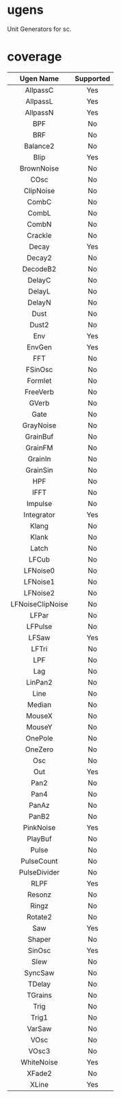 # ugens

Unit Generators for sc.

# coverage

| Ugen Name                   | Supported |
|:---------------------------:|:---------:|
| AllpassC                    | Yes       |
| AllpassL                    | Yes       |
| AllpassN                    | Yes       |
| BPF                         | No        |
| BRF                         | No        |
| Balance2                    | No        |
| Blip                        | Yes       |
| BrownNoise                  | No        |
| COsc                        | No        |
| ClipNoise                   | No        |
| CombC                       | No        |
| CombL                       | No        |
| CombN                       | No        |
| Crackle                     | No        |
| Decay                       | Yes       |
| Decay2                      | No        |
| DecodeB2                    | No        |
| DelayC                      | No        |
| DelayL                      | No        |
| DelayN                      | No        |
| Dust                        | No        |
| Dust2                       | No        |
| Env                         | Yes       |
| EnvGen                      | Yes       |
| FFT                         | No        |
| FSinOsc                     | No        |
| Formlet                     | No        |
| FreeVerb                    | No        |
| GVerb                       | No        |
| Gate                        | No        |
| GrayNoise                   | No        |
| GrainBuf                    | No        |
| GrainFM                     | No        |
| GrainIn                     | No        |
| GrainSin                    | No        |
| HPF                         | No        |
| IFFT                        | No        |
| Impulse                     | No        |
| Integrator                  | Yes       |
| Klang                       | No        |
| Klank                       | No        |
| Latch                       | No        |
| LFCub                       | No        |
| LFNoise0                    | No        |
| LFNoise1                    | No        |
| LFNoise2                    | No        |
| LFNoiseClipNoise            | No        |
| LFPar                       | No        |
| LFPulse                     | No        |
| LFSaw                       | Yes       |
| LFTri                       | No        |
| LPF                         | No        |
| Lag                         | No        |
| LinPan2                     | No        |
| Line                        | No        |
| Median                      | No        |
| MouseX                      | No        |
| MouseY                      | No        |
| OnePole                     | No        |
| OneZero                     | No        |
| Osc                         | No        |
| Out                         | Yes       |
| Pan2                        | No        |
| Pan4                        | No        |
| PanAz                       | No        |
| PanB2                       | No        |
| PinkNoise                   | Yes       |
| PlayBuf                     | No        |
| Pulse                       | No        |
| PulseCount                  | No        |
| PulseDivider                | No        |
| RLPF                        | Yes       |
| Resonz                      | No        |
| Ringz                       | No        |
| Rotate2                     | No        |
| Saw                         | Yes       |
| Shaper                      | No        |
| SinOsc                      | Yes       |
| Slew                        | No        |
| SyncSaw                     | No        |
| TDelay                      | No        |
| TGrains                     | No        |
| Trig                        | No        |
| Trig1                       | No        |
| VarSaw                      | No        |
| VOsc                        | No        |
| VOsc3                       | No        |
| WhiteNoise                  | Yes       |
| XFade2                      | No        |
| XLine                       | Yes       |
